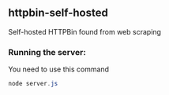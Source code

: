 ## httpbin-self-hosted

Self-hosted HTTPBin found from web scraping

### Running the server:

You need to use this command

```ps1
node server.js
```
